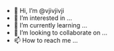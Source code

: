 - 👋 Hi, I’m @vjivjivji
- 👀 I’m interested in ...
- 🌱 I’m currently learning ...
- 💞️ I’m looking to collaborate on ...
- 📫 How to reach me ...

<!---
vjivjivji/vjivjivji is a ✨ special ✨ repository because its `README.md` (this file) appears on your GitHub profile.
You can click the Preview link to take a look at your changes.
--->
